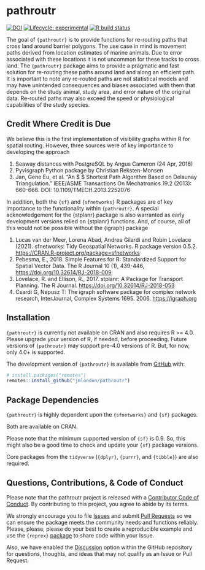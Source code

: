 
<!-- README.md is generated from README.Rmd. Please edit that file -->

# pathroutr

<!-- badges: start -->

[![DOI](https://zenodo.org/badge/187112343.svg)](https://zenodo.org/badge/latestdoi/187112343)
[![Lifecycle:
experimental](https://img.shields.io/badge/lifecycle-experimental-orange.svg)](https://www.tidyverse.org/lifecycle/#experimental)
[![R build
status](https://github.com/jmlondon/pathroutr/workflows/R-CMD-check/badge.svg)](https://github.com/jmlondon/pathroutr/actions)
<!-- badges: end -->

The goal of `{pathroutr}` is to provide functions for re-routing paths
that cross land around barrier polygons. The use case in mind is
movement paths derived from location estimates of marine animals. Due to
error associated with these locations it is not uncommon for these
tracks to cross land. The `{pathroutr}` package aims to provide a
pragmatic and fast solution for re-routing these paths around land and
along an efficient path. It is important to note any re-routed paths are
not statistical models and may have unintended consequences and biases
associated with them that depends on the study animal, study area, and
error nature of the original data. Re-routed paths may also exceed the
speed or physiological capabilities of the study species.

## Credit Where Credit is Due

We believe this is the first implementation of visibility graphs within
R for spatial routing. However, three sources were of key importance to
developing the approach

1.  Seaway distances with PostgreSQL by Angus Cameron (24 Apr, 2016)
2.  Pyvisgraph Python package by Christian Reksten-Monsen
3.  Jan, Gene Eu, et al. “An $ $ Shortest Path Algorithm Based on
    Delaunay Triangulation.” IEEE/ASME Transactions On Mechatronics 19.2
    (2013): 660-666. DOI: 10.1109/TMECH.2013.2252076

In addition, both the `{sf}` and `{sfnetworks}` R packages are of key
importance to the functionality within `{pathroutr}`. A special
acknowledgement for the {stplanr} package is also warranted as early
development versions relied on {stplanr} functions. And, of course, all
of this would not be possible without the {igraph} package

1.  Lucas van der Meer, Lorena Abad, Andrea Gilardi and Robin Lovelace
    (2021). sfnetworks: Tidy Geospatial Networks. R package version
    0.5.2. <https://CRAN.R-project.org/package=sfnetworks>
2.  Pebesma, E., 2018. Simple Features for R: Standardized Support for
    Spatial Vector Data. The R Journal 10 (1), 439-446,
    <https://doi.org/10.32614/RJ-2018-009>
3.  Lovelace, R. and Ellison, R., 2017. stplanr: A Package for Transport
    Planning. The R Journal. <https://doi.org/10.32614/RJ-2018-053>
4.  Csardi G, Nepusz T: The igraph software package for complex network
    research, InterJournal, Complex Systems 1695. 2006.
    <https://igraph.org>

## Installation

`{pathroutr}` is currently not available on CRAN and also requires R
&gt;= 4.0. Please upgrade your version of R, if needed, before
proceeding. Future versions of `{pathroutr}` may support pre-4.0
versions of R. But, for now, only 4.0+ is supported.

The development version of `{pathroutr}` is available from
[GitHub](https://github.com/jmlondon/pathroutr) with:

``` r
# install.packages("remotes")
remotes::install_github("jmlondon/pathroutr")
```

## Package Dependencies

`{pathroutr}` is highly dependent upon the `{sfnetworks}` and `{sf}`
packages.

Both are available on CRAN.

Please note that the minimum supported version of `{sf}` is 0.9. So,
this might also be a good time to check and update your `{sf}` package
versions.

Core packages from the `tidyverse` (`{dplyr}`, `{purrr}`, and
`{tibble}`) are also required.

## Questions, Contributions, & Code of Conduct

Please note that the pathroutr project is released with a [Contributor
Code of
Conduct](https://contributor-covenant.org/version/2/0/CODE_OF_CONDUCT.html).
By contributing to this project, you agree to abide by its terms.

We strongly encourage you to file
[Issues](https://github.com/jmlondon/pathroutr/issues) and submit [Pull
Requests](https://github.com/jmlondon/pathroutr/pulls) so we can ensure
the package meets the community needs and functions reliably. Please,
please, please do your best to create a reproducible example and use the
`{reprex}` [package](https://reprex.tidyverse.org/) to share code within
your Issue.

Also, we have enabled the
[Discussion](https://github.com/jmlondon/pathroutr/discussions) option
within the GitHub repository for questions, thoughts, and ideas that may
not qualify as an Issue or Pull Request.
